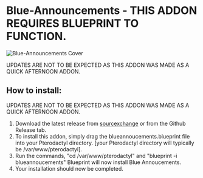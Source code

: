 # Blue-Announcements - THIS ADDON REQUIRES BLUEPRINT TO FUNCTION.

![Blue-Announcements Cover](https://blueprint.zip/browse/assets/blueannouncements.jpg)

UPDATES ARE NOT TO BE EXPECTED AS THIS ADDON WAS MADE AS A QUICK AFTERNOON ADDON.

## How to install:

UPDATES ARE NOT TO BE EXPECTED AS THIS ADDON WAS MADE AS A QUICK AFTERNOON ADDON.
1. Download the latest release from [sourcexchange](https://www.sourcexchange.net/products/blue-announcements-for-blueprint) or from the Github Release tab.
2. To install this addon, simply drag the blueannoucements.blueprint file into your Pterodactyl directory. [your Pterodactyl directory will typically be /var/www/pterodactyl].
3. Run the commands, "cd /var/www/pterodactyl" and "blueprint -i blueannoucements" Blueprint will now install Blue Annoucements.
4. Your installation should now be completed.
